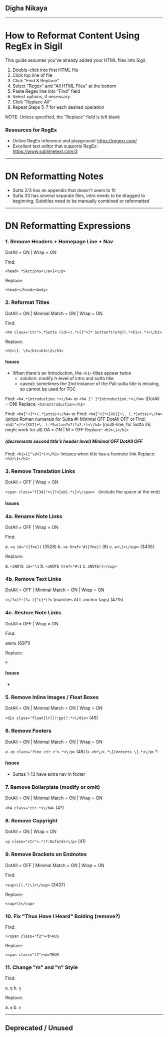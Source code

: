 ## Digha Nikaya

-------------------------------

# How to Reformat Content Using RegEx in Sigil

This guide assumes you've already added your HTML files into Sigil.

1. Double-click into first HTML file
2. Click top line of file
3. Click "Find & Replace"
4. Select "Regex" and "All HTML Files" at the bottom
5. Paste Regex line into "Find" field
6. Select options, if necessary
7. Click "Replace All"
8. Repeat Steps 5-7 for each desired operation

NOTE: Unless specified, the "Replace" field is left blank

### Resources for RegEx

* Online RegEx reference and playground: https://regexr.com/
* Excellent text editor that supports RegEx: https://www.sublimetext.com/3

-------------------------------

# DN Reformatting Notes

* Sutta 2/3 has an appendix that doesn't seem to fit
* Sutta 33 has several separate files, intro needs to be dragged to beginning, Subtitles need to be manually combined or reformatted

-------------------------------

# DN Reformatting Expressions


### 1. Remove Headers + Homepage Line + Nav
DotAll = ON | Wrap = ON

Find:

`<head>.*Sections<\/a>]<\/p>`

Replace:

`<head></head><body>`



### 2. Reformat Titles
DotAll = ON | Minimal Match = ON | Wrap = ON

Find:

`<h4 class="ctr">.*Sutta (\d++).*>([^>]* Suttan?t?a?ɱ?).*<h1>(.*)<\/h1>`

Replace:

`<h1>\1. \3</h1><h3>\2</h3>`


#### Issues

* When there's an Introduction, the `<h1>` titles appear twice
	* solution: modify h-level of intro and sutta title
	* caveat: sometimes the 2nd instance of the Pali sutta title is missing, so cannot be used for TOC

Find: `<h4.*Introduction.*<\/h4>` or `<h4 [^ ]*Introduction.*<\/h4>` (DotAll = ON)
Replace: `<h2>Introduction</h2>`

Find: `<h4[^<]*>(.*Sutta)<\/h4>`
or
Find: `<h4[^<]*>[XVI]+\. (.*Sutta)<\/h4>` (strips Roman numerals for Sutta #) Minimal OFF DotAll OFF
or
Find: `<h4[^<]*>[XVI]+\. (.*Suttan?n?t?a?.*)<\/h4>` (multi-line, for Sutta 26, might work for all) DA = ON | M = OFF
Replace: `<h2>\1</h2>`

##### (decrements second title's header level) Minimal OFF DotAll OFF

Find: `<h1>([^\d<]*)<\/h1>` !misses when title has a footnote link
Replace: `<h3>\1</h3>`


### 3. Remove Translation Links
DotAll = OFF | Wrap = ON

`<span class="f[34]">\[?<[ab].*\]<\/span> ` (include the space at the end)

#### Issues




### 4a. Rename Note Links
DotAll = OFF | Wrap = ON

Find:

a. `<a id="([fne])` (3528)
b. `<a href="#([fne])` (8)
c. `a>\]<\/sup>` (3435)

Replace:

a. `<aNOTE id="\1`
b. `<aNOTE href="#\1`
c. `aNOTE>]</sup>`


### 4b. Remove Text Links
DotAll = OFF | Minimal Match = ON | Wrap = ON

`<\/?a(?:(?= )[^>]*)?>` (matches ALL anchor tags) (4715)


### 4c. Restore Note Links
DotAll = OFF | Wrap = ON

Find:

`aNOTE` (6971)

Replace:

`a`

#### Issues

* 


### 5. Remove Inline Images / Float Boxes
DotAll = ON | Minimal Match = ON | Wrap = ON

`<div class="float[lr](?:pp)?.*<\/div>` (49)


### 6. Remove Footers
DotAll = ON | Minimal Match = ON | Wrap = ON

a. `<p class="fine ctr c">.*<\/p>` (46)
b. `<hr\/>.*\[Contents \].*<\/p>` ?

#### Issues

* Suttas 1-13 have extra nav in footer


### 7. Remove Boilerplate (modify or omit)
DotAll = ON | Minimal Match = ON | Wrap = ON

`<h4 class="ctr.*<\/h4>` (4?)


### 8. Remove Copyright
DotAll = ON | Wrap = ON

`<p class="ctr">.*(?:Oxford)<\/p>` (41)


### 9. Remove Brackets on Endnotes
DotAll = OFF | Minimal Match = ON | Wrap = ON

Find:

`<sup>\[(.*)\]<\/sup>` (3437)

Replace:

`<sup>\1</sup>`


### 10. Fix "Thus Have I Heard" Bolding (remove?)

Find:

`T<span class="f2"><b>HUS`

Replace:

`<span class="f2"><b>THUS`


### 11. Change "m" and "n" Style

Find:

a. `ɱ`
b. `ŋ`

Replace:

a. `ṃ`
b. `ṅ`


- - -

## Deprecated / Unused


